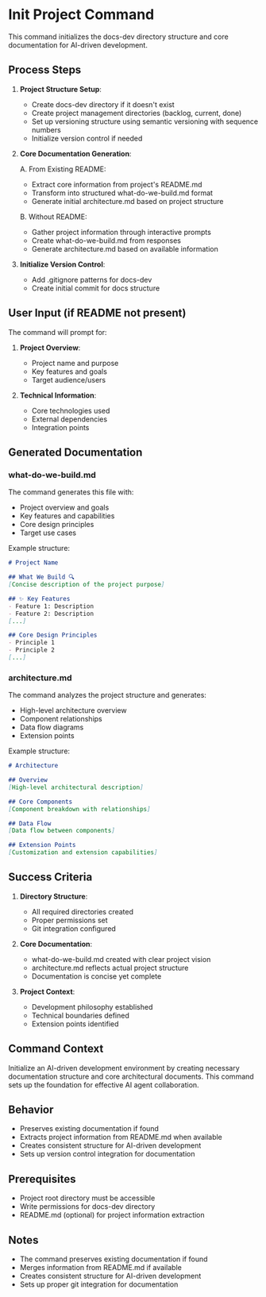 # Init Project Command

This command initializes the docs-dev directory structure and core documentation for AI-driven development.

## Process Steps

1. **Project Structure Setup**:
   - Create docs-dev directory if it doesn't exist
   - Create project management directories (backlog, current, done)
   - Set up versioning structure using semantic versioning with sequence numbers
   - Initialize version control if needed

2. **Core Documentation Generation**:
   
   A. From Existing README:
   - Extract core information from project's README.md
   - Transform into structured what-do-we-build.md format
   - Generate initial architecture.md based on project structure
   
   B. Without README:
   - Gather project information through interactive prompts
   - Create what-do-we-build.md from responses
   - Generate architecture.md based on available information

3. **Initialize Version Control**:
   - Add .gitignore patterns for docs-dev
   - Create initial commit for docs structure

## User Input (if README not present)

The command will prompt for:

1. **Project Overview**:
   - Project name and purpose
   - Key features and goals
   - Target audience/users

2. **Technical Information**:
   - Core technologies used
   - External dependencies
   - Integration points

## Generated Documentation

### what-do-we-build.md

The command generates this file with:
- Project overview and goals
- Key features and capabilities
- Core design principles
- Target use cases

Example structure:
```markdown
# Project Name

## What We Build 🔍
[Concise description of the project purpose]

## ✨ Key Features
- Feature 1: Description
- Feature 2: Description
[...]

## Core Design Principles
- Principle 1
- Principle 2
[...]
```

### architecture.md

The command analyzes the project structure and generates:
- High-level architecture overview
- Component relationships
- Data flow diagrams
- Extension points

Example structure:
```markdown
# Architecture

## Overview
[High-level architectural description]

## Core Components
[Component breakdown with relationships]

## Data Flow
[Data flow between components]

## Extension Points
[Customization and extension capabilities]
```

## Success Criteria

1. **Directory Structure**:
   - All required directories created
   - Proper permissions set
   - Git integration configured

2. **Core Documentation**:
   - what-do-we-build.md created with clear project vision
   - architecture.md reflects actual project structure
   - Documentation is concise yet complete

3. **Project Context**:
   - Development philosophy established
   - Technical boundaries defined
   - Extension points identified

## Command Context

Initialize an AI-driven development environment by creating necessary documentation structure and core architectural documents. This command sets up the foundation for effective AI agent collaboration.

## Behavior

- Preserves existing documentation if found
- Extracts project information from README.md when available
- Creates consistent structure for AI-driven development
- Sets up version control integration for documentation

## Prerequisites

- Project root directory must be accessible
- Write permissions for docs-dev directory
- README.md (optional) for project information extraction

## Notes

- The command preserves existing documentation if found
- Merges information from README.md if available
- Creates consistent structure for AI-driven development
- Sets up proper git integration for documentation
